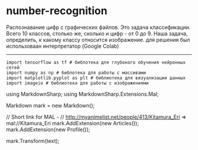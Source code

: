 # number-recognition
Распознавание цифр с графических файлов.
Это задача классификации. Всего 10 классов, столько же, сколько и цифр - от 0 до 9. Наша задача, определить, к какому классу относится изображение.
для решения был использоваан интерпретатор (Google Colab)
____
```
import tensorflow as tf # библотека для глубокого обучения нейронных сетей
import numpy as np # библотека для работы с массивами
import matplotlib.pyplot as plt # библиотека для визуализации данных
import imageio # библиотека для работы с изображениями
```

using MarkdownSharp;
using MarkdownSharp.Extensions.Mal;

Markdown mark = new Markdown();

// Short link for MAL - 
// http://myanimelist.net/people/413/Kitamura_Eri => mal://Kitamura_Eri
mark.AddExtension(new Articles()); 
mark.AddExtension(new Profile());

mark.Transform(text);
